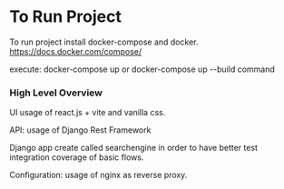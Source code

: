 # To Run Project

To run project install docker-compose and docker. https://docs.docker.com/compose/

execute: docker-compose up or docker-compose up --build command

### High Level Overview

UI
usage of react.js + vite and vanilla css.

API:
usage of Django Rest Framework

Django app create called searchengine in order to have better test integration coverage of basic flows.

Configuration:
usage of nginx as reverse proxy.
